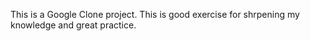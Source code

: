 This is a Google Clone project. This is good exercise for 
shrpening my knowledge and great practice. 